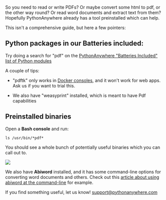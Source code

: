 
<!--
.. title: PDF and other document-wrangling tools on PythonAnywhere
.. slug: PDF-and-document-wrangling
.. date: 2016-05-13 14:35:28 UTC+01:00
.. tags:
.. category:
.. link:
.. description:
.. type: text
-->

So you need to read or write PDFs?  Or maybe convert some html to pdf, or the other way round?  Or read word documents and extract text from them?  Hopefully PythonAnywhere already has a tool preinstalled which can help.

This isn't a comprehensive guide, but here a few pointers:


## Python packages in our Batteries included:

Try doing a search for "pdf" on the [PythonAnywhere "Batteries Included" list of Python modules](https://www.pythonanywhere.com/batteries_included/)

A couple of tips:

* "pdftk" only works in [Docker consoles](https://blog.pythonanywhere.com/119/), and it won't work for web apps.  Ask us if you want to trial this.

* We also have "weasyprint" installed, which is meant to have Pdf capabilities


## Preinstalled binaries

Open a **Bash console** and run:

```
ls /usr/bin/*pdf*
```

You should see a whole bunch of potentially useful binaries which  you can call out to.

![](/pdf_tools_in_bash.png.png)

We also have **Abiword** installed, and it has some command-line options for converting word documents and others.  Check out this [article about using abiword at the command-line](http://www.aboutlinux.info/2005/08/use-abiword-to-convert-filetypes-on.html) for example.



If you find something useful, let us know!  [support@pythonanywhere.com](support@pythonanywhere.com)

